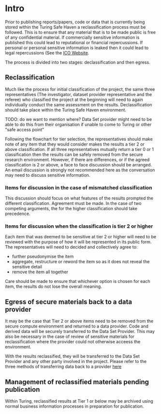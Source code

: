 # Intro

Prior to publishing reports/papers, code or data that is currently being stored within the Turing Safe Haven a reclassification process must be followed. This is to ensure that any material that is to be made public is free of any confidential material. If commercially sensitive information is published this could lead to reputational or financial repercussions. If personal or personal sensitive information is leaked then it could lead to legal repercussions (See the [ICO Website](<https://ico.org.uk/for-organisations/guide-to-data-protection/guide-to-the-general-data-protection-regulation-gdpr/key-definitions/what-is-personal-data/) for more information on this>).

The process is divided into two stages: declassification and then egress.

## Reclassification

Much like the process for initial classification of the project, the same three representatives (The investigator, dataset provider representative and the referee)  who classified the project at the beginning will need to again individually conduct the same assessment on the results. Declassification should take place within the Turing Safe Haven environment.

TODO: do we want to mention where? Data Set provider might need to be able to do this from their organisation if unable to come to Turing or other "safe access point"

Following the flowchart for tier selection, the representatives should make note of any item that they would consider makes the results a tier 2 or above classification. If all three representatives mutually return a tier 0 or 1 classification then the results can be safely removed from the secure research environment. However, if there are differences, or if the agreed classification is 2 or above, a face to face discussion should be arranged. An email discussion is strongly not recommended here as the conversation may need to discuss sensitive information.

### Items for discussion in the case of mismatched classification

This discussion should focus on what features of the results prompted the different classification. Agreement must be made. In the case of two competing arguments, the  for the higher classification should take precedence.

### Items for discussion when the classification is tier 2 or higher

Each item that was deemed to be sensitive at tier 2 or higher will need to be reviewed with the purpose of how it will be represented in its public form. The representatives will need to decided and collectively agree to:

+ further pseudonymise the item
+ aggregate, restructure or reword the item so as it does not reveal the sensitive detail
+ remove the item all together

Care should be made to ensure that whichever option is chosen for each item, the results do not lose the overall meaning.

## Egress of secure materials back to a data provider

It may be the case that Tier 2 or above items need to be removed from the secure compute environment and returned to a data provider. Code and derived data will be securely transferred to the Data Set Provider. This may also be necessary in the case of review of sensitive materials for reclassification where the provider could not otherwise acceess the environment.

With the results reclassified, they will be transferred to the Data Set Provider and any other party involved in the project. Please refer to the three methods of transferring data back to a provider [here](<https://github.com/alan-turing-institute/data-safe-haven/blob/master/processes/secure-egress.md>)

## Management of reclassified materials pending publication

Within Turing, reclassified results at Tier 1 or below may be archived using normal business information processes in preparation for publication.
